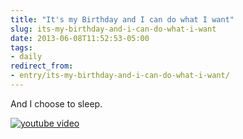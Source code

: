 ```yaml
---
title: "It's my Birthday and I can do what I want"
slug: its-my-birthday-and-i-can-do-what-i-want
date: 2013-06-08T11:52:53-05:00
tags:
- daily
redirect_from:
- entry/its-my-birthday-and-i-can-do-what-i-want/
---
```

And I choose to sleep.

[![youtube video](https://img.youtube.com/vi/jY1rqtWQwbs/0.jpg)](https://www.youtube.com/watch?v=jY1rqtWQwbs&youtube-thumb)
